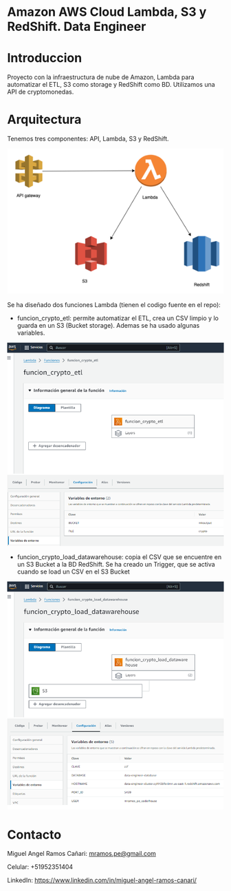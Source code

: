# Amazon AWS Cloud Lambda, S3 y RedShift. Data Engineer

# Introduccion
Proyecto con la infraestructura de nube de Amazon, Lambda para automatizar el ETL, S3 como storage y RedShift como BD. Utilizamos una API de cryptomonedas.
# Arquitectura
Tenemos tres componentes: API, Lambda, S3 y RedShift. 

![Image text](img/lambda_arquitectura.png)

Se ha diseñado dos funciones Lambda (tienen el codigo fuente en el repo):
- funcion_crypto_etl: permite automatizar el ETL, crea un CSV limpio y lo guarda en un S3 (Bucket storage). Ademas se ha usado algunas variables.

![Image text](img/lambda_etl.png)
![Image text](img/lambda_etl_variable.png)
- funcion_crypto_load_datawarehouse: copia el CSV que se encuentre en un S3 Bucket a la BD RedShift. Se ha creado un Trigger, que se activa cuando se load un CSV en el S3 Bucket
  
![Image text](img/lambda_load.png)
![Image text](img/lambda_load_variable.png)

# Contacto
Miguel Angel Ramos Cañari: mramos.pe@gmail.com

Celular: +51952351404

LinkedIn: https://www.linkedin.com/in/miguel-angel-ramos-canari/
